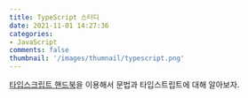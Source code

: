 ```yaml
---
title: TypeScript 스터디
date: 2021-11-01 14:27:36
categories: 
- JavaScript
comments: false
thumbnail: '/images/thumnail/typescript.png'
---
```


[타입스크립트 핸드북](https://typescript-kr.github.io)을 이용해서 문법과 타입스트립트에 대해 알아보자. 


